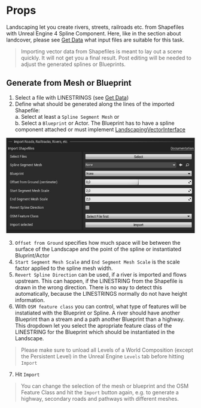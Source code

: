# Props

Landscaping let you create rivers, streets, railroads etc. from Shapefiles with Unreal Engine 4 Spline Component. Here, like in the section about landcover, please see [Get Data](get-data.md?id=vector-data) what input files are suitable for this task.

> Importing vector data from Shapefiles is meant to lay out a scene quickly. It will not get you a final result. Post editing will be needed to adjust the generated splines or Blueprints.

## Generate from Mesh or Blueprint

1) Select a file with LINESTRINGS (see [Get Data](get-data.md?id=vector-data))
2) Define what should be generated along the lines of the imported Shapefile:  
    a. Select at least a `Spline Segment Mesh` or  
    b. Select a `Blueprint` or Actor. The Blueprint has to have a spline component attached or must implement [LandscapingVectorInterface](landscapingvectorinterface.md)

![Landscaping Props](_media/ue4_landscaping_shapefile_import.jpg)

3) `Offset from Ground` specifies how much space will be between the surface of the Landscape and the point of the spline or instantiated Bluprint/Actor
4) `Start Segment Mesh Scale` and `End Segment Mesh Scale` is the scale factor applied to the spline mesh width.
5) `Revert Spline Direction` can be used, if a river is imported and flows upstream. This can happen, if the LINESTRING from the Shapefile is drawn in the wrong direction. There is no way to detect this automatically, because the LINESTRINGS normally do not have height information.
6) With `OSM feature class` you can control, what type of features will be instatiated with the Blueprint or Spline. A river should have another Blueprint than a stream and a path another Blueprint than a highway. This dropdown let you select the apropriate feature class of the LINESTRING for the Blueprint which should be instantiated in the Landscape.

> Please make sure to unload all Levels of a World Composition (except the Persistent Level) in the Unreal Engine `Levels` tab before hitting `Import`

7) Hit `Import`

> You can change the selection of the mesh or blueprint and the OSM Feature Class and hit the `Import` button again, e.g. to generate a highway, secondary roads and pathways with different meshes.
